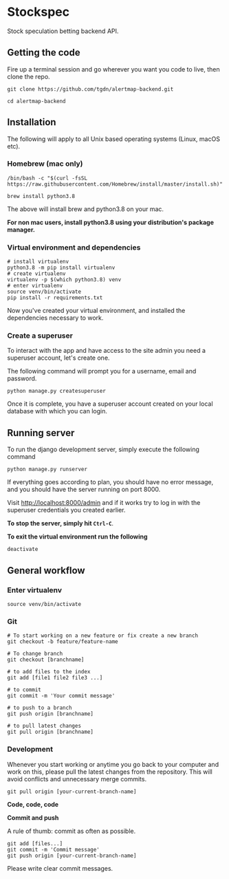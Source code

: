 # Stockspec

Stock speculation betting backend API.

## Getting the code

Fire up a terminal session and go wherever you want you code to live, then clone the repo.

    git clone https://github.com/tgdn/alertmap-backend.git

    cd alertmap-backend

## Installation

The following will apply to all Unix based operating systems (Linux, macOS etc).

### Homebrew (mac only)

    /bin/bash -c "$(curl -fsSL https://raw.githubusercontent.com/Homebrew/install/master/install.sh)"

    brew install python3.8

The above will install brew and python3.8 on your mac.

**For non mac users, install python3.8 using your distribution's package manager.**

### Virtual environment and dependencies

    # install virtualenv
    python3.8 -m pip install virtualenv
    # create virtualenv
    virtualenv -p $(which python3.8) venv
    # enter virtualenv
    source venv/bin/activate
    pip install -r requirements.txt

Now you've created your virtual environment, and installed the dependencies necessary to work.

### Create a superuser

To interact with the app and have access to the site admin you need a superuser account, let's create one.

The following command will prompt you for a username, email and password.

    python manage.py createsuperuser

Once it is complete, you have a superuser account created on your local database with which you can login.

## Running server

To run the django development server, simply execute the following command

    python manage.py runserver

If everything goes according to plan, you should have no error message, and you should have the server running on port 8000.

Visit [http://localhost:8000/admin](http://localhost:8000/admin) and if it works try to log in with the superuser credentials you created earlier.

**To stop the server, simply hit `Ctrl-C`**.

**To exit the virtual environment run the following**

    deactivate


## General workflow

### Enter virtualenv

    source venv/bin/activate

### Git

    # To start working on a new feature or fix create a new branch
    git checkout -b feature/feature-name

    # To change branch
    git checkout [branchname]

    # to add files to the index
    git add [file1 file2 file3 ...]

    # to commit
    git commit -m 'Your commit message'

    # to push to a branch
    git push origin [branchname]

    # to pull latest changes
    git pull origin [branchname]

### Development

Whenever you start working or anytime you go back to your computer and work on this, please pull the latest changes from the repository.
This will avoid conflicts and unnecessary merge commits.

    git pull origin [your-current-branch-name]

**Code, code, code**

**Commit and push**

A rule of thumb: commit as often as possible.

    git add [files...]
    git commit -m 'Commit message'
    git push origin [your-current-branch-name]

Please write clear commit messages.
